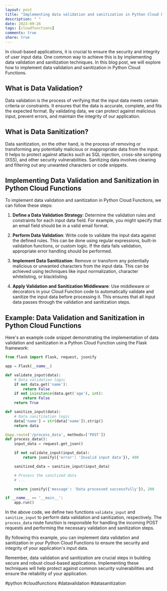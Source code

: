 ```yaml
---
layout: post
title: "Implementing data validation and sanitization in Python Cloud Functions"
description: " "
date: 2023-09-26
tags: [cloudfunctions]
comments: true
share: true
---
```


In cloud-based applications, it is crucial to ensure the security and integrity of user input data. One common way to achieve this is by implementing data validation and sanitization techniques. In this blog post, we will explore how to implement data validation and sanitization in Python Cloud Functions.

## What is Data Validation?

Data validation is the process of verifying that the input data meets certain criteria or constraints. It ensures that the data is accurate, complete, and fits the expected format. By validating data, we can protect against malicious input, prevent errors, and maintain the integrity of our application.

## What is Data Sanitization?

Data sanitization, on the other hand, is the process of removing or transforming any potentially malicious or inappropriate data from the input. It helps to protect against attacks such as SQL injection, cross-site scripting (XSS), and other security vulnerabilities. Sanitizing data involves cleaning and filtering out any unwanted characters or code snippets.

## Implementing Data Validation and Sanitization in Python Cloud Functions

To implement data validation and sanitization in Python Cloud Functions, we can follow these steps:

1. **Define a Data Validation Strategy**: Determine the validation rules and constraints for each input data field. For example, you might specify that an email field should be in a valid email format.

2. **Perform Data Validation**: Write code to validate the input data against the defined rules. This can be done using regular expressions, built-in validation functions, or custom logic. If the data fails validation, appropriate error handling should be performed.

3. **Implement Data Sanitization**: Remove or transform any potentially malicious or unwanted characters from the input data. This can be achieved using techniques like input normalization, character whitelisting, or blacklisting.

4. **Apply Validation and Sanitization Middleware**: Use middleware or decorators in your Cloud Function code to automatically validate and sanitize the input data before processing it. This ensures that all input data passes through the validation and sanitization steps.

## Example: Data Validation and Sanitization in Python Cloud Functions

Here's an example code snippet demonstrating the implementation of data validation and sanitization in a Python Cloud Function using the Flask framework:

```python
from flask import Flask, request, jsonify

app = Flask(__name__)

def validate_input(data):
    # Data validation logic
    if not data.get('name'):
        return False
    if not isinstance(data.get('age'), int):
        return False
    return True

def sanitize_input(data):
    # Data sanitization logic
    data['name'] = str(data['name']).strip()
    return data

@app.route('/process_data', methods=['POST'])
def process_data():
    input_data = request.get_json()

    if not validate_input(input_data):
        return jsonify({'error': 'Invalid input data'}), 400

    sanitized_data = sanitize_input(input_data)

    # Process the sanitized data
    # ...

    return jsonify({'message': 'Data processed successfully'}), 200

if __name__ == '__main__':
    app.run()
```

In the above code, we define two functions `validate_input` and `sanitize_input` to perform data validation and sanitization, respectively. The `process_data` route function is responsible for handling the incoming POST requests and performing the necessary validation and sanitization steps.

By following this example, you can implement data validation and sanitization in your Python Cloud Functions to ensure the security and integrity of your application's input data.

Remember, data validation and sanitization are crucial steps in building secure and robust cloud-based applications. Implementing these techniques will help protect against common security vulnerabilities and ensure the reliability of your application.

#python #cloudfunctions #datavalidation #datasanitization